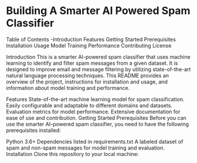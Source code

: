 # Building A Smarter AI Powered Spam Classifier



Table of Contents
-Introduction
Features
Getting Started
Prerequisites
Installation
Usage
Model Training
Performance
Contributing
License



Introduction
This is a smarter AI-powered spam classifier that uses machine learning to identify and filter spam messages from a given dataset. It is designed to improve email and message filtering by utilizing state-of-the-art natural language processing techniques. This README provides an overview of the project, instructions for installation and usage, and information about model training and performance.



Features
State-of-the-art machine learning model for spam classification.
Easily configurable and adaptable to different domains and datasets.
Evaluation metrics for model performance.
Extensive documentation for ease of use and contribution.
Getting Started
Prerequisites
Before you can use the smarter AI-powered spam classifier, you need to have the following prerequisites installed:

Python 3.6+
Dependencies listed in requirements.txt
A labeled dataset of spam and non-spam messages for model training and evaluation.
Installation
Clone this repository to your local machine:
